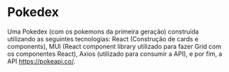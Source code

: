 # Pokedex

Uma Pokedex (com os pokemons da primeira geração) construída utilizando as seguintes tecnologias: React (Construção de cards e components), MUI (React component library utilizado para fazer Grid com os componentes React), Axios (utilizado para consumir a API), e por fim, a API https://pokeapi.co/.